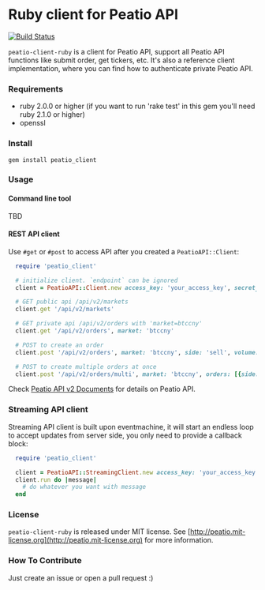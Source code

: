 Ruby client for Peatio API
==========================

[![Build Status](https://travis-ci.org/peatio/peatio-client-ruby.png?branch=master)](https://travis-ci.org/peatio/peatio-client-ruby)

`peatio-client-ruby` is a client for Peatio API, support all Peatio API functions like submit order, get tickers, etc. It's also a reference client implementation, where you can find how to authenticate private Peatio API.

### Requirements ###

* ruby 2.0.0 or higher (if you want to run 'rake test' in this gem you'll need ruby 2.1.0 or higher)
* openssl

### Install ###

    gem install peatio_client

### Usage ###

#### Command line tool ####

TBD

#### REST API client ####

Use `#get` or `#post` to access API after you created a `PeatioAPI::Client`:

```ruby
  require 'peatio_client'

  # initialize client. `endpoint` can be ignored
  client = PeatioAPI::Client.new access_key: 'your_access_key', secret_key: 'your_secret_key', endpoint: 'https://peatio.com'

  # GET public api /api/v2/markets
  client.get '/api/v2/markets'

  # GET private api /api/v2/orders with 'market=btccny'
  client.get '/api/v2/orders', market: 'btccny'

  # POST to create an order
  client.post '/api/v2/orders', market: 'btccny', side: 'sell', volume: '0.11', price: '2955.0'

  # POST to create multiple orders at once
  client.post '/api/v2/orders/multi', market: 'btccny', orders: [{side: 'buy', volume: '0.15', price: '2955.0'}, {side: 'sell', volume: '0.16', price: '2956'}]
```

Check [Peatio API v2 Documents](https://peatio.com/documents/api_v2) for details on Peatio API.

### Streaming API client ###

Streaming API client is built upon eventmachine, it will start an endless loop to accept updates from server side, you only need to provide a callback block:

```ruby
  require 'peatio_client'

  client = PeatioAPI::StreamingClient.new access_key: 'your_access_key', secret_key: 'your_secret_key', endpoint: 'wss://peatio.com:8080'
  client.run do |message|
    # do whatever you want with message
  end
```

### License ###

`peatio-client-ruby` is released under MIT license. See [http://peatio.mit-license.org](http://peatio.mit-license.org) for more information.

### How To Contribute ###

Just create an issue or open a pull request :)
